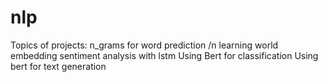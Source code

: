 # nlp
Topics of projects:
       n_grams for word prediction /n
       learning world embedding 
       sentiment analysis with lstm
       Using Bert for classification
       Using bert for text generation
       
    
